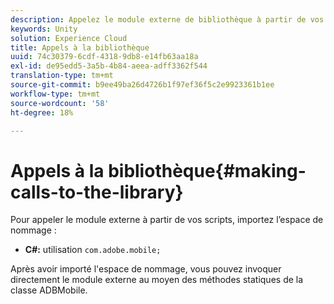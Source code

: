 ```yaml
---
description: Appelez le module externe de bibliothèque à partir de vos scripts.
keywords: Unity
solution: Experience Cloud
title: Appels à la bibliothèque
uuid: 74c30379-6cdf-4318-9db8-e14fb63aa18a
exl-id: de95edd5-3a5b-4b84-aeea-adff3362f544
translation-type: tm+mt
source-git-commit: b9ee49ba26d4726b1f97ef36f5c2e9923361b1ee
workflow-type: tm+mt
source-wordcount: '58'
ht-degree: 18%

---
```


# Appels à la bibliothèque{#making-calls-to-the-library}

Pour appeler le module externe à partir de vos scripts, importez l’espace de nommage :

* **C#:** utilisation  `com.adobe.mobile;`

Après avoir importé l&#39;espace de nommage, vous pouvez invoquer directement le module externe au moyen des méthodes statiques de la classe ADBMobile.

